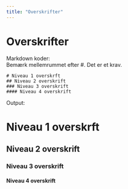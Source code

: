 ```yaml
---
title: "Overskrifter"
---
```


# Overskrifter
Markdown koder:\
Bemærk mellemrummet efter #. Det er et krav.

    # Niveau 1 overskrft
    ## Niveau 2 overskrift
    ### Niveau 3 overskrift
    #### Niveau 4 overskrift

Output:

# Niveau 1 overskrft
## Niveau 2 overskrift
### Niveau 3 overskrift
#### Niveau 4 overskrift
